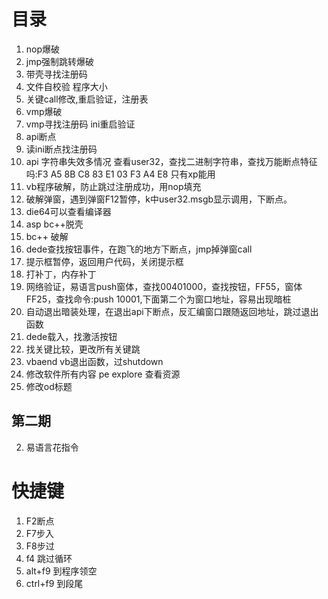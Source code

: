 # 目录
1. nop爆破
2. jmp强制跳转爆破
3. 带壳寻找注册码
4. 文件自校验 程序大小
5. 关键call修改,重启验证，注册表
6. vmp爆破
7. vmp寻找注册码 ini重启验证
8. api断点
9. 读ini断点找注册码
10. api 字符串失效多情况 查看user32，查找二进制字符串，查找万能断点特征吗:F3 A5 8B C8 83 E1 03 F3 A4 E8 只有xp能用
11. vb程序破解，防止跳过注册成功，用nop填充
12. 破解弹窗，遇到弹窗F12暂停，k中user32.msgb显示调用，下断点。
13. die64可以查看编译器
14. asp bc++脱壳
15. bc++ 破解
16. dede查找按钮事件，在跑飞的地方下断点，jmp掉弹窗call
17. 提示框暂停，返回用户代码，关闭提示框
18. 打补丁，内存补丁
19. 网络验证，易语言push窗体，查找00401000，查找按钮，FF55，窗体FF25，查找命令:push 10001,下面第二个为窗口地址，容易出现暗桩
20. 自动退出暗装处理，在退出api下断点，反汇编窗口跟随返回地址，跳过退出函数
21. dede载入，找激活按钮
22. 找关键比较，更改所有关键跳
23. vbaend vb退出函数，过shutdown
24. 修改软件所有内容 pe explore 查看资源
25. 修改od标题
## 第二期
2. 易语言花指令
# 快捷键
1. F2断点
2. F7步入
3. F8步过
4. f4 跳过循环
5. alt+f9 到程序领空
6. ctrl+f9 到段尾
